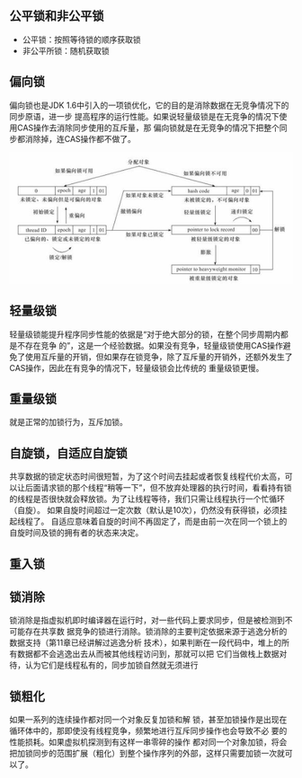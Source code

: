 ## 公平锁和非公平锁
* 公平锁：按照等待锁的顺序获取锁
* 非公平所锁：随机获取锁

## 偏向锁
偏向锁也是JDK 1.6中引入的一项锁优化，它的目的是消除数据在无竞争情况下的同步原语，进一步 提高程序的运行性能。如果说轻量级锁是在无竞争的情况下使用CAS操作去消除同步使用的互斥量，那 偏向锁就是在无竞争的情况下把整个同步都消除掉，连CAS操作都不做了。

![锁的转化过程](../images/lock.png)

## 轻量级锁

轻量级锁能提升程序同步性能的依据是“对于绝大部分的锁，在整个同步周期内都是不存在竞争 的”，这是一个经验数据。如果没有竞争，轻量级锁使用CAS操作避免了使用互斥量的开销，但如果存在锁竞争，除了互斥量的开销外，还额外发生了CAS操作，因此在有竞争的情况下，轻量级锁会比传统的 重量级锁更慢。

## 重量级锁
就是正常的加锁行为，互斥加锁。

## 自旋锁，自适应自旋锁
共享数据的锁定状态时间很短暂，为了这个时间去挂起或者恢复线程代价太高，可以让后面请求锁的那个线程“稍等一下”，但不放弃处理器的执行时间，看看持有锁的线程是否很快就会释放锁。为了让线程等待，我们只需让线程执行一个忙循环（自旋）。
如果自旋时间超过一定次数（默认是10次），仍然没有获得锁，必须挂起线程了。
自适应意味着自旋的时间不再固定了，而是由前一次在同一个锁上的自旋时间及锁的拥有者的状态来决定。

## 重入锁

## 锁消除
锁消除是指虚拟机即时编译器在运行时，对一些代码上要求同步，但是被检测到不可能存在共享数 据竞争的锁进行消除。锁消除的主要判定依据来源于逃逸分析的数据支持（第11章已经讲解过逃逸分析 技术），如果判断在一段代码中，堆上的所有数据都不会逃逸出去从而被其他线程访问到，那就可以把 它们当做栈上数据对待，认为它们是线程私有的，同步加锁自然就无须进行

## 锁粗化
如果一系列的连续操作都对同一个对象反复加锁和解 锁，甚至加锁操作是出现在循环体中的，那即使没有线程竞争，频繁地进行互斥同步操作也会导致不必 要的性能损耗。如果虚拟机探测到有这样一串零碎的操作 都对同一个对象加锁，将会把加锁同步的范围扩展（粗化）到整个操作序列的外部，这样只需要加锁一次就可以了。